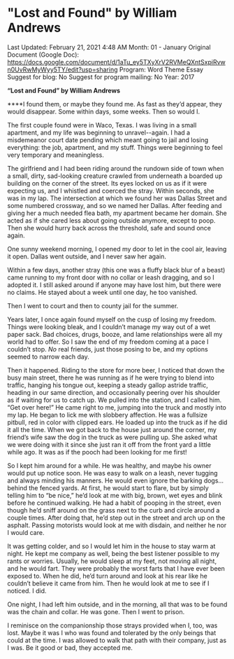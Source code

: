 # "Lost and Found" by William Andrews

Last Updated: February 21, 2021 4:48 AM
Month: 01 - January
Original Document (Google Doc): https://docs.google.com/document/d/1aTu_ey5TXyXrV2RVMeQXntSxpiRvwn0UvRwMyWyy5TY/edit?usp=sharing
Program: Word Theme Essay
Suggest for blog: No
Suggest for program mailing: No
Year: 2017

**“Lost and Found” by William Andrews**

****I found them, or maybe they found me. As fast as they’d appear, they would disappear. Some within days, some weeks. Then so would I.

The first couple found were in Waco, Texas. I was living in a small apartment, and my life was beginning to unravel--again. I had a misdemeanor court date pending which meant going to jail and losing everything: the job, apartment, and my stuff. Things were beginning to feel very temporary and meaningless.

The girlfriend and I had been riding around the rundown side of town when a small, dirty, sad-looking creature crawled from underneath a boarded up building on the corner of the street. Its eyes locked on us as if it were expecting us, and I whistled and coerced the stray. Within seconds, she was in my lap. The intersection at which we found her was Dallas Street and some numbered crossway, and so we named her Dallas. After feeding and giving her a much needed flea bath, my apartment became her domain. She acted as if she cared less about going outside anymore, except to poop. Then she would hurry back across the threshold, safe and sound once again.

One sunny weekend morning, I opened my door to let in the cool air, leaving it open. Dallas went outside, and I never saw her again.

Within a few days, another stray (this one was a fluffy black blur of a beast) came running to my front door with no collar or leash dragging, and so I adopted it. I still asked around if anyone may have lost him, but there were no claims. He stayed about a week until one day, he too vanished.

Then I went to court and then to county jail for the summer.

Years later, I once again found myself on the cusp of losing my freedom. Things were looking bleak, and I couldn’t manage my way out of a wet paper sack. Bad choices, drugs, booze, and lame relationships were all my world had to offer. So I saw the end of my freedom coming at a pace I couldn’t stop. *No* real friends, just those posing to be, and my options seemed to narrow each day.

Then it happened. Riding to the store for more beer, I noticed that down the busy main street, there he was running as if he were trying to blend into traffic, hanging his tongue out, keeping a steady gallop astride traffic, heading in our same direction, and occasionally peering over his shoulder as if waiting for us to catch up. We pulled into the station, and I called him. “Get over here!” He came right to me, jumping into the truck and mostly into my lap. He began to lick me with slobbery affection. He was a fullsize pitbull, red in color with clipped ears. He loaded up into the truck as if he did it all the time. When we got back to the house just around the corner, my friend’s wife saw the dog in the truck as were pulling up. She asked what we were doing with it since she just ran it off from the front yard a little while ago. It was as if the pooch had been looking for me first!

So I kept him around for a while. He was healthy, and maybe his owner would put up notice soon. He was easy to walk on a leash, never tugging and always minding his manners. He would even ignore the barking dogs… behind the fenced yards. At first, he would start to flare, but by simply telling him to “be nice,” he’d look at me with big, brown, wet eyes and blink before he continued walking. He had a habit of pooping in the street, even though he’d sniff around on the grass next to the curb and circle around a couple times. After doing that, he’d step out in the street and arch up on the asphalt. Passing motorists would look at me with disdain, and neither he nor I would care.

It was getting colder, and so I would let him in the house to stay warm at night. He kept me company as well, being the best listener possible to my rants or worries. Usually, he would sleep at my feet, not moving all night, and he would fart. They were probably the worst farts that I have ever been exposed to. When he did, he’d turn around and look at his rear like he couldn’t believe it came from him. Then he would look at me to see if I noticed. I did.

One night, I had left him outside, and in the morning, all that was to be found was the chain and collar. He was gone. Then I went to prison.

I reminisce on the companionship those strays provided when I, too, was lost. Maybe it was I who was found and tolerated by the only beings that could at the time. I was allowed to walk that path with their company, just as I was. Be it good or bad, they accepted me.